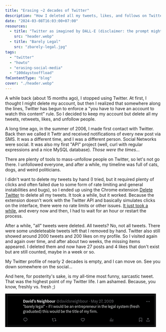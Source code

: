 ```yaml
---
title: "Erasing ~2 decades of Twitter"
description: "How I deleted all my tweets, likes, and follows on Twitter."
date: "2024-03-08T16:03:00+07:00"
resources:
  - title: "Twitter as imagined by DALL-E (disclaimer: the prompt might have been passive agressive)"
    src: "header.webp"
  - title: "Barely Legal"
    src: "zbarely-legal.jpg"
tags:
  - "twitter"
  - "howto"
  - "erasing-social-media"
  - "100daystooffload"
fmContentType: "blog"
cover: "./header.webp"
---
```


A while back (about 15 months ago), I stopped using Twitter. At first, I thought I might delete my account, but then I realized that somewhere along the lines, Twitter has begun to enforce a "you have to have an account to watch this content" rule. So I decided to keep my account but delete all my tweets, retweets, likes, and unfollow people.

A long time ago, in the summer of 2006, I made first contact with Twitter. Back then we called it Twttr and received notifications of every new post via SMS. It was a different time, and I was a different person. Social Networks were social. It was also my first "API" project (well, curl with regular expressions and a nice MySQL database). *Those were the times…*

There are plenty of tools to mass-unfollow people on Twitter, so let's not go there. I unfollowed everyone, and after a while, my timeline was full of cats, dogs, and weird politicians.

I didn't want to delete my tweets by hand (I tried, but it required plenty of clicks and often failed due to some form of rate limiting and general instabilities and bugs), so I ended up using the Chrome extension [Delete Twitter](https://chrome.google.com/webstore/detail/plolbhegbeapkdmpnbabilmfnknlfbpa) to delete all my tweets. It took a while, but it worked. Because the extension doesn't work with the Twitter API and basically simulates clicks on the interface, there were no rate limits or other issues. [It just took a while](https://www.youtube.com/shorts/KNN8wPgKsGE), and every now and then, I had to wait for an hour or restart the process.

After a while, "all" tweets were deleted. All tweets? No, not all tweets. There were some undeleteable tweets left that I removed by hand. Twitter also still showed around 2000 tweets and 200 likes on my profile. So I visited again and again over time, and after about two weeks, the missing items appeared. I deleted them and now have 27 posts and 4 likes that don't exist but are still counted, maybe in a week or so.

My Twitter profile of nearly 2 decades is empty, and I can move on. See you down somewhere on the social…

And here, for posterity's sake, is my all-time most funny, sarcastic tweet. That was the highest point of my Twitter life. I am ashamed. Because, you know, freshly vs. fresh ;)

![barely legal](zbarely-legal.jpg)
